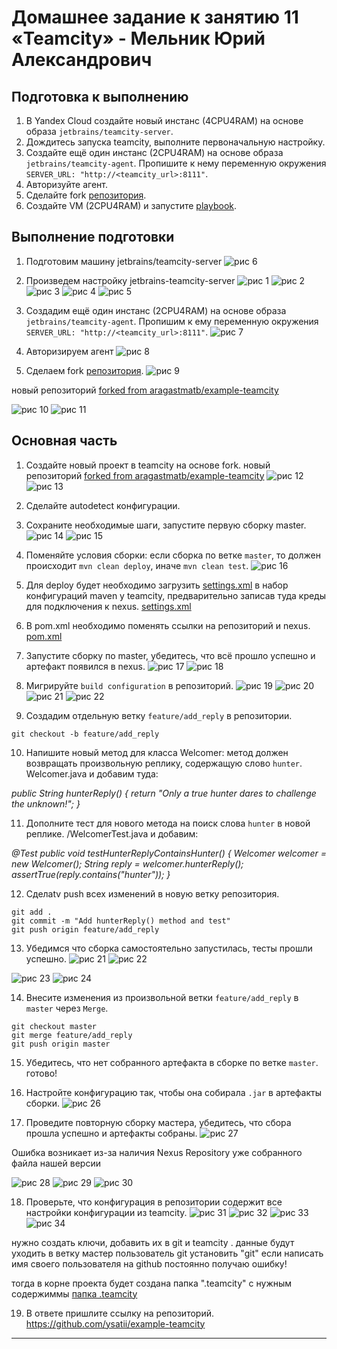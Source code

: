# Домашнее задание к занятию 11 «Teamcity» - Мельник Юрий Александрович

## Подготовка к выполнению

1. В Yandex Cloud создайте новый инстанс (4CPU4RAM) на основе образа `jetbrains/teamcity-server`.
2. Дождитесь запуска teamcity, выполните первоначальную настройку.
3. Создайте ещё один инстанс (2CPU4RAM) на основе образа `jetbrains/teamcity-agent`. Пропишите к нему переменную окружения `SERVER_URL: "http://<teamcity_url>:8111"`.
4. Авторизуйте агент.
5. Сделайте fork [репозитория](https://github.com/aragastmatb/example-teamcity).
6. Создайте VM (2CPU4RAM) и запустите [playbook](./infrastructure).

## Выполнение подготовки 
1. Подготовим машину jetbrains/teamcity-server
 ![рис 6](https://github.com/ysatii/teamcity/blob/main/img/img_6.jpg)

2. Произведем настройку jetbrains-teamcity-server
 ![рис 1](https://github.com/ysatii/teamcity/blob/main/img/img_1.jpg)
 ![рис 2](https://github.com/ysatii/teamcity/blob/main/img/img_2.jpg)
 ![рис 3](https://github.com/ysatii/teamcity/blob/main/img/img_3.jpg)
 ![рис 4](https://github.com/ysatii/teamcity/blob/main/img/img_4.jpg)
 ![рис 5](https://github.com/ysatii/teamcity/blob/main/img/img_5.jpg)

3. Создадим ещё один инстанс (2CPU4RAM) на основе образа `jetbrains/teamcity-agent`. Пропишим к ему переменную окружения `SERVER_URL: "http://<teamcity_url>:8111"`.
 ![рис 7](https://github.com/ysatii/teamcity/blob/main/img/img_7.jpg)

4. Авторизируем агент
 ![рис 8](https://github.com/ysatii/teamcity/blob/main/img/img_8.jpg)

5. Сделаем fork [репозитория](https://github.com/aragastmatb/example-teamcity).
 ![рис 9](https://github.com/ysatii/teamcity/blob/main/img/img_9.jpg)

 новый репозиторий [forked from aragastmatb/example-teamcity](https://github.com/ysatii/example-teamcity)
 


 ![рис 10](https://github.com/ysatii/teamcity/blob/main/img/img_10.jpg)
 ![рис 11](https://github.com/ysatii/teamcity/blob/main/img/img_11.jpg)



## Основная часть

1. Создайте новый проект в teamcity на основе fork.
 новый репозиторий [forked from aragastmatb/example-teamcity](https://github.com/ysatii/example-teamcity)
 ![рис 12](https://github.com/ysatii/teamcity/blob/main/img/img_12.jpg)
 ![рис 13](https://github.com/ysatii/teamcity/blob/main/img/img_13.jpg)
2. Сделайте autodetect конфигурации.
 

3. Сохраните необходимые шаги, запустите первую сборку master.
 ![рис 14](https://github.com/ysatii/teamcity/blob/main/img/img_14.jpg)
 ![рис 15](https://github.com/ysatii/teamcity/blob/main/img/img_15.jpg)

4. Поменяйте условия сборки: если сборка по ветке `master`, то должен происходит `mvn clean deploy`, иначе `mvn clean test`.
 ![рис 16](https://github.com/ysatii/teamcity/blob/main/img/img_16.jpg)

5. Для deploy будет необходимо загрузить [settings.xml](./teamcity/settings.xml) в набор конфигураций maven у teamcity, предварительно записав туда креды для подключения к nexus.
[settings.xml](https://github.com/ysatii/teamcity/blob/main/settings.xml)

6. В pom.xml необходимо поменять ссылки на репозиторий и nexus.
[pom.xml](https://github.com/ysatii/example-teamcity/blob/master/pom.xml)

7. Запустите сборку по master, убедитесь, что всё прошло успешно и артефакт появился в nexus.
 ![рис 17](https://github.com/ysatii/teamcity/blob/main/img/img_17.jpg)
 ![рис 18](https://github.com/ysatii/teamcity/blob/main/img/img_18.jpg)

8. Мигрируйте `build configuration` в репозиторий.
 ![рис 19](https://github.com/ysatii/teamcity/blob/main/img/img_19.jpg)
 ![рис 20](https://github.com/ysatii/teamcity/blob/main/img/img_20.jpg)
 ![рис 21](https://github.com/ysatii/teamcity/blob/main/img/img_21.jpg)
 ![рис 22](https://github.com/ysatii/teamcity/blob/main/img/img_22.jpg)


9. Создадим отдельную ветку `feature/add_reply` в репозитории.
```
git checkout -b feature/add_reply
```

10. Напишите новый метод для класса Welcomer: метод должен возвращать произвольную реплику, содержащую слово `hunter`.
Welcomer.java и добавим туда:

*public String hunterReply() {
    return "Only a true hunter dares to challenge the unknown!";
}*

11. Дополните тест для нового метода на поиск слова `hunter` в новой реплике.
/WelcomerTest.java и добавим:

*@Test
public void testHunterReplyContainsHunter() {
    Welcomer welcomer = new Welcomer();
    String reply = welcomer.hunterReply();
    assertTrue(reply.contains("hunter"));
}*

12. Сделаtv push всех изменений в новую ветку репозитория.
```
git add .
git commit -m "Add hunterReply() method and test"
git push origin feature/add_reply
```
13. Убедимся что сборка самостоятельно запустилась, тесты прошли успешно.
 ![рис 21](https://github.com/ysatii/teamcity/blob/main/img/img_21.jpg)
 ![рис 22](https://github.com/ysatii/teamcity/blob/main/img/img_22.jpg)

 ![рис 23](https://github.com/ysatii/teamcity/blob/main/img/img_23.jpg)
 ![рис 24](https://github.com/ysatii/teamcity/blob/main/img/img_24.jpg)

14. Внесите изменения из произвольной ветки `feature/add_reply` в `master` через `Merge`.
```
git checkout master
git merge feature/add_reply
git push origin master
```
15. Убедитесь, что нет собранного артефакта в сборке по ветке `master`.
готово!

16. Настройте конфигурацию так, чтобы она собирала `.jar` в артефакты сборки.
 ![рис 26](https://github.com/ysatii/teamcity/blob/main/img/img_26.jpg)


17. Проведите повторную сборку мастера, убедитесь, что сбора прошла успешно и артефакты собраны.
 ![рис 27](https://github.com/ysatii/teamcity/blob/main/img/img_27.jpg)

Ошибка возникает из-за наличия Nexus Repository уже собранного файла нашей версии

 ![рис 28](https://github.com/ysatii/teamcity/blob/main/img/img_28.jpg)
 ![рис 29](https://github.com/ysatii/teamcity/blob/main/img/img_29.jpg)
 ![рис 30](https://github.com/ysatii/teamcity/blob/main/img/img_30.jpg)


18. Проверьте, что конфигурация в репозитории содержит все настройки конфигурации из teamcity.
 ![рис 31](https://github.com/ysatii/teamcity/blob/main/img/img_31.jpg)
 ![рис 32](https://github.com/ysatii/teamcity/blob/main/img/img_32.jpg)
 ![рис 33](https://github.com/ysatii/teamcity/blob/main/img/img_32.jpg)
 ![рис 34](https://github.com/ysatii/teamcity/blob/main/img/img_33.jpg)

нужно создать ключи, добавить их в git и teamcity . данные будут уходить в ветку мастер
пользователь git установить "git" если написать имя своего пользователя на github постоянно получаю ошибку!

тогда в корне проекта будет создана папка  ".teamcity" с нужным содержиммы 
[папка .teamcity](https://github.com/ysatii/example-teamcity/tree/master/.teamcity)

19. В ответе пришлите ссылку на репозиторий.
https://github.com/ysatii/example-teamcity
---
